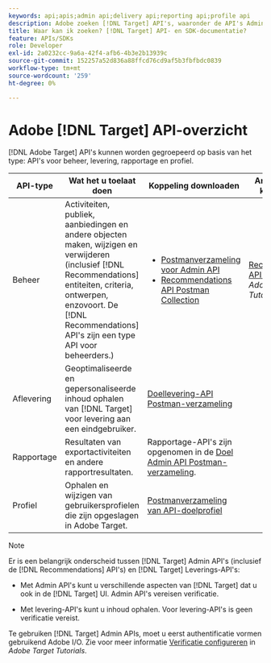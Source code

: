 ```yaml
---
keywords: api;apis;admin api;delivery api;reporting api;profile api
description: Adobe zoeken [!DNL Target] API's, waaronder de API's Admin, Delivery, Reporting en Profile.
title: Waar kan ik zoeken? [!DNL Target] API- en SDK-documentatie?
feature: APIs/SDKs
role: Developer
exl-id: 2a0232cc-9a6a-42f4-afb6-4b3e2b13939c
source-git-commit: 152257a52d836a88ffcd76cd9af5b3fbfbdc0839
workflow-type: tm+mt
source-wordcount: '259'
ht-degree: 0%

---
```


# Adobe [!DNL Target] API-overzicht

[!DNL Adobe Target] API&#39;s kunnen worden gegroepeerd op basis van het type: API&#39;s voor beheer, levering, rapportage en profiel.

| API-type | Wat het u toelaat doen | Koppeling downloaden | Andere nuttige koppelingen |
| --- | --- | --- |--- |
| Beheer | Activiteiten, publiek, aanbiedingen en andere objecten maken, wijzigen en verwijderen (inclusief [!DNL Recommendations] entiteiten, criteria, ontwerpen, enzovoort. De [!DNL Recommendations] API&#39;s zijn een type API voor beheerders.) | <UL><li>[Postmanverzameling voor Admin API](https://developers.adobetarget.com/api/#admin-postman-collection)</li><li>[Recommendations API Postman Collection](https://developers.adobetarget.com/api/recommendations/#section/Postman)</li></ul> | [Recommendations API&#39;s gebruiken](https://experienceleague.adobe.com/docs/target-learn/recommendations-api-tutorial/recs-api-overview.html) in *Adobe Target Tutorials* |
| Aflevering | Geoptimaliseerde en gepersonaliseerde inhoud ophalen van [!DNL Target] voor levering aan een eindgebruiker. | [Doellevering-API Postman-verzameling](https://developers.adobetarget.com/api/delivery-api/#section/Getting-Started/Postman-Collection) |  |
| Rapportage | Resultaten van exportactiviteiten en andere rapportresultaten. | Rapportage-API&#39;s zijn opgenomen in de [Doel Admin API Postman-verzameling](https://developers.adobetarget.com/api/#admin-postman-collection). |  |
| Profiel | Ophalen en wijzigen van gebruikersprofielen die zijn opgeslagen in Adobe Target. | [Postmanverzameling van API-doelprofiel](https://developers.adobetarget.com/api/#profiles) |  |

>[!NOTE]
>
>Er is een belangrijk onderscheid tussen [!DNL Target] Admin API&#39;s (inclusief de [!DNL Recommendations] API&#39;s) en [!DNL Target] Leverings-API&#39;s:
>
>* Met Admin API&#39;s kunt u verschillende aspecten van [!DNL Target] dat u ook in de [!DNL Target] UI. Admin API&#39;s vereisen verificatie.
>
>* Met levering-API&#39;s kunt u inhoud ophalen. Voor levering-API&#39;s is geen verificatie vereist.
>
>Te gebruiken [!DNL Target] Admin APIs, moet u eerst authentificatie vormen gebruikend Adobe I/O. Zie voor meer informatie [Verificatie configureren](https://experienceleague.adobe.com/docs/target-learn/tutorials/apis/configure-io-target-integration.html) in *Adobe Target Tutorials*.

